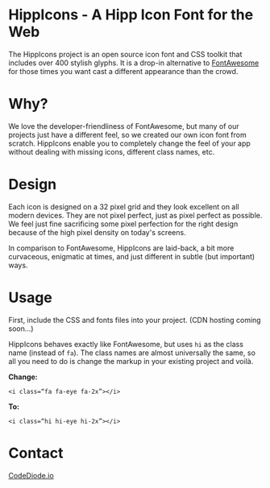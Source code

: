 # HippIcons - A Hipp Icon Font for the Web

The HippIcons project is an open source icon font and CSS toolkit that includes over 400 stylish glyphs. It is a drop-in alternative to [FontAwesome](https://github.com/FortAwesome/Font-Awesome) for those times you want cast a different appearance than the crowd.

# Why?

We love the developer-friendliness of FontAwesome, but many of our projects just have a different feel, so we created our own icon font from scratch. HippIcons enable you to completely change the feel of your app without dealing with missing icons, different class names, etc.

# Design

Each icon is designed on a 32 pixel grid and they look excellent on all modern devices. They are not pixel perfect, just as pixel perfect as possible. We feel just fine sacrificing some pixel perfection for the right design because of the high pixel density on today's screens.

In comparison to FontAwesome, HippIcons are laid-back, a bit more curvaceous, enigmatic at times, and just different in subtle (but important) ways.

# Usage

First, include the CSS and fonts files into your project. (CDN hosting coming soon…)

HippIcons behaves exactly like FontAwesome, but uses `hi` as the class name (instead of `fa`). The class names are almost universally the same, so all you need to do is change the markup in your existing project and voilà.

**Change:**

`<i class=“fa fa-eye fa-2x”></i>`

**To:**

`<i class=“hi hi-eye hi-2x”></i>`

# Contact

[CodeDiode.io](https://codediode.io)
